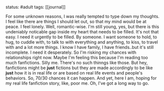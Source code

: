 status: #adult 
tags: [[journal]] 

For some unknown reasons, I was really tempted to type down my thoughts. I feel like there are things I should let out, so that my mind would be at peace. I feel lonely. Well, romantic-wise. I'm still young, yes, but there is this undeniably noticable gap inside my heart that needs to be filled. It's not that easy. I need it urgently to be filled. By someone. I want someone to hold, to hug, to cuddle with, to talk to with everything and anything, to kiss, to travel with and a lot more things. I know I have family, I have friends..but it's still incomplete. I need it desperately. So I'm risking my chances with relationships right now. Maybe I'm feeling this because I'm reading too much fanfictions. Silly me. There's no such thinngs like those. But hey, fanfictions might be **just** fictions but they are made accordingly to be like **just** how it is in real life or are based on real life events and people's behaviors. So, 70/30 chances it can happen. And yet, here I am, hoping for my real life fanfiction story, like, poor me. Oh, I've got a long way to go.